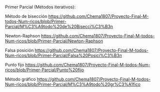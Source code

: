Primer Parcial (Métodos iterativos):

Método de bisección https://github.com/Chema1807/Proyecto-Final-M-todos-Num-ricos/blob/Primer-Parcial/M%C3%A9todo%20de%20Bisecci%C3%B3n

Newton-Raphson https://github.com/Chema1807/Proyecto-Final-M-todos-Num-ricos/blob/Primer-Parcial/Newton-Raphson

Falsa posición https://github.com/Chema1807/Proyecto-Final-M-todos-Num-ricos/blob/Primer-Parcial/Falsa%20Posici%C3%B3n

Punto fijo https://github.com/Chema1807/Proyecto-Final-M-todos-Num-ricos/blob/Primer-Parcial/Punto%20fijo

Método gráfico https://github.com/Chema1807/Proyecto-Final-M-todos-Num-ricos/blob/Primer-Parcial/M%C3%A9todo%20gr%C3%A1fico
